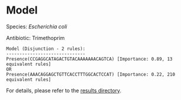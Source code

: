 
# Model

Species: *Escherichia coli*

Antibiotic: Trimethoprim

```
Model (Disjunction - 2 rules):
------------------------------
Presence(CCGAGGCATAGACTGTACAAAAAAACAGTCA) [Importance: 0.89, 13 equivalent rules]
OR
Presence(AAACAGGAGCTGTTCACCTTTGGCACTCCAT) [Importance: 0.22, 210 equivalent rules]

```

For details, please refer to the [results directory](../../../../../results/scm_b/escherichia%20coli/trimethoprim/repeat_1/).

